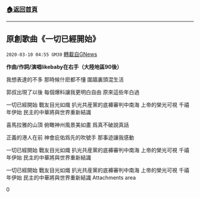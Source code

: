 ###  [:house:返回首頁](https://github.com/ourhimalayas/txt)
---

## 原創歌曲《一切已經開始》
`2020-03-10 04:55 GM30` [轉載自GNews](https://gnews.org/zh-hant/136911/)

**作曲/作詞/演唱likebaby在右手（大陸地區90後）**

我想表達的不多
 那時候什麽都不懂
 圍牆裏頭混生活

郭叔出現了以後
 每個爆料讓我更明白自由
 原來這些年白過

一切已經開始
 戰友目光如熾
 扒光共産黨的底褲審判中南海
 上帝的榮光可視
 千禧年伊始
 民主的中華將與世界重新結識

喜馬拉雅的山頂
 俯瞰神州風景美如畫
 爲真不破說真話

正義的港人在前
 神會庇佑爲先的吹號手
 那事迹讓我感動

一切已經開始
 戰友目光如熾
 扒光共産黨的底褲審判中南海
 上帝的榮光可視
 千禧年伊始
 民主的中華將與世界重新結識

一切已經開始
 戰友目光如熾
 扒光共産黨的底褲審判中南海
 上帝的榮光可視
 千禧年伊始
 民主的中華將與世界重新結識
 Attachments area

0
